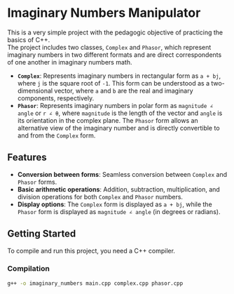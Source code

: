 # Imaginary Numbers Manipulator

This is a very simple project with the pedagogic objective of practicing the basics of C++.  
The project includes two classes, `Complex` and `Phasor`, which represent imaginary numbers in two different formats and are direct correspondents of one another in imaginary numbers math.

- **`Complex`**: Represents imaginary numbers in rectangular form as `a + bj`, where `j` is the square root of `-1`. This form can be understood as a two-dimensional vector, where `a` and `b` are the real and imaginary components, respectively.
- **`Phasor`**: Represents imaginary numbers in polar form as `magnitude ∠ angle` or `r ∠ θ`, where `magnitude` is the length of the vector and `angle` is its orientation in the complex plane. The `Phasor` form allows an alternative view of the imaginary number and is directly convertible to and from the `Complex` form.

## Features

- **Conversion between forms**: Seamless conversion between `Complex` and `Phasor` forms.
- **Basic arithmetic operations**: Addition, subtraction, multiplication, and division operations for both `Complex` and `Phasor` numbers.
- **Display options**: The `Complex` form is displayed as `a + bj`, while the `Phasor` form is displayed as `magnitude ∠ angle` (in degrees or radians).

## Getting Started

To compile and run this project, you need a C++ compiler.

### Compilation
```bash
g++ -o imaginary_numbers main.cpp complex.cpp phasor.cpp
